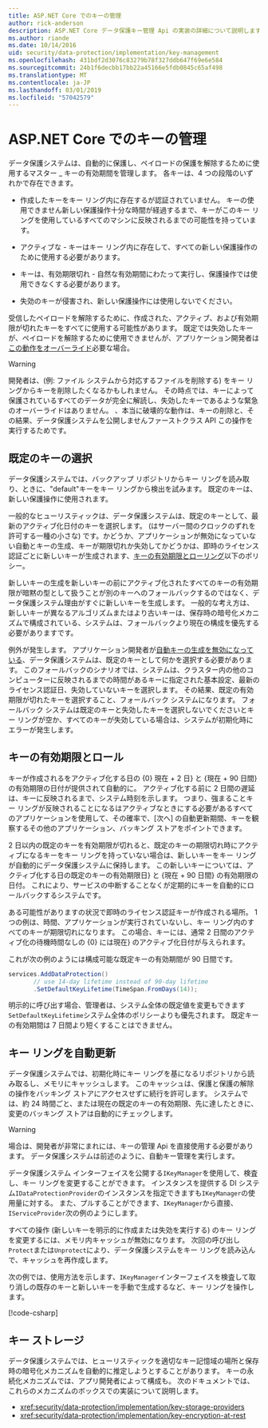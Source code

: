 ```yaml
---
title: ASP.NET Core でのキーの管理
author: rick-anderson
description: ASP.NET Core データ保護キー管理 Api の実装の詳細について説明します。
ms.author: riande
ms.date: 10/14/2016
uid: security/data-protection/implementation/key-management
ms.openlocfilehash: 431bdf2d3076c83279b78f327ddb647f69e6e584
ms.sourcegitcommit: 24b1f6decbb17bb22a45166e5fdb0845c65af498
ms.translationtype: MT
ms.contentlocale: ja-JP
ms.lasthandoff: 03/01/2019
ms.locfileid: "57042579"
---
```

# <a name="key-management-in-aspnet-core"></a>ASP.NET Core でのキーの管理

<a name="data-protection-implementation-key-management"></a>

データ保護システムは、自動的に保護し、ペイロードの保護を解除するために使用するマスター _ キーの有効期間を管理します。 各キーは、4 つの段階のいずれかで存在できます。

* 作成したキーをキー リング内に存在するが認証されていません。 キーの使用できません新しい保護操作十分な時間が経過するまで、キーがこのキー リングを使用しているすべてのマシンに反映されるまでの可能性を持っています。

* アクティブな - キーはキー リング内に存在して、すべての新しい保護操作のために使用する必要があります。

* キーは、有効期限切れ - 自然な有効期間にわたって実行し、保護操作では使用できなくする必要があります。

* 失効のキーが侵害され、新しい保護操作には使用しないでください。

受信したペイロードを解除するために、作成された、アクティブ、および有効期限が切れたキーをすべてに使用する可能性があります。 既定では失効したキーが、ペイロードを解除するために使用できませんが、アプリケーション開発者は[この動作をオーバーライド](xref:security/data-protection/consumer-apis/dangerous-unprotect#data-protection-consumer-apis-dangerous-unprotect)必要な場合。

>[!WARNING]
> 開発者は、(例: ファイル システムから対応するファイルを削除する) をキー リングからキーを削除したくなるかもしれません。 その時点では、キーによって保護されているすべてのデータが完全に解読し、失効したキーであるような緊急のオーバーライドはありません。 、本当に破壊的な動作は、キーの削除と、その結果、データ保護システムを公開しませんファーストクラス API この操作を実行するためです。

## <a name="default-key-selection"></a>既定のキーの選択

データ保護システムでは、バックアップ リポジトリからキー リングを読み取り、ときに、"default"キーをキー リングから検出を試みます。 既定のキーは、新しい保護操作に使用されます。

一般的なヒューリスティックは、データ保護システムは、既定のキーとして、最新のアクティブ化日付のキーを選択します。 (はサーバー間のクロックのずれを許可する一種の小さな) です。かどうか、アプリケーションが無効になっていない自動とキーの生成、キーが期限切れか失効してかどうかは、即時のライセンス認証ごとに新しいキーが生成されます、[キーの有効期限とローリング](xref:security/data-protection/implementation/key-management#data-protection-implementation-key-management-expiration)以下のポリシー。

新しいキーの生成を新しいキーの前にアクティブ化されたすべてのキーの有効期限が暗黙の型として扱うことが別のキーへのフォールバックするのではなく、データ保護システム理由がすぐに新しいキーを生成します。 一般的な考え方は、新しいキーが異なるアルゴリズムまたはより古いキーは、保存時の暗号化メカニズムで構成されている、システムは、フォールバックより現在の構成を優先する必要がありますです。

例外が発生します。 アプリケーション開発者が[自動キーの生成を無効になっている](xref:security/data-protection/configuration/overview#disableautomatickeygeneration)、データ保護システムは、既定のキーとして何かを選択する必要があります。 このフォールバックのシナリオでは、システムは、クラスター内の他のコンピューターに反映されるまでの時間があるキーに指定された基本設定、最新のライセンス認証日、失効していないキーを選択します。 その結果、既定の有効期限が切れたキーを選択すること、フォールバック システムになります。 フォールバック システムは既定のキーと失効したキーを選択しないでくださいとキー リングが空か、すべてのキーが失効している場合は、システムが初期化時にエラーが発生します。

<a name="data-protection-implementation-key-management-expiration"></a>

## <a name="key-expiration-and-rolling"></a>キーの有効期限とロール

キーが作成されるをアクティブ化する日の {0} 現在 + 2 日} と {現在 + 90 日間} の有効期限の日付が提供されて自動的に。 アクティブ化する前に 2 日間の遅延は、キーに反映されるまで、システム時刻を示します。 つまり、強まることキー リングが反映されることになるはアクティブなときにする必要があるすべてのアプリケーションを使用して、その確率で、[次へ] の自動更新期間、キーを観察するその他のアプリケーション、バッキング ストアをポイントできます。

2 日以内の既定のキーを有効期限が切れると、既定のキーの期限切れ時にアクティブになるキーをキー リングを持っていない場合は、新しいキーをキー リングが自動的にデータ保護システムに保持します。 この新しいキーについては、アクティブ化する日の既定のキーの有効期限日} と {現在 + 90 日間} の有効期限の日付。 これにより、サービスの中断することなくが定期的にキーを自動的にロールバックするシステムです。

ある可能性がありますの状況で即時のライセンス認証キーが作成される場所。 1 つの例は、時間、アプリケーションが実行されていないし、キー リング内のすべてのキーが期限切れになります。 この場合、キーには、通常 2 日間のアクティブ化の待機時間なしの {0} には現在} のアクティブ化日付が与えられます。

これが次の例のようには構成可能な既定キーの有効期間が 90 日間です。

```csharp
services.AddDataProtection()
       // use 14-day lifetime instead of 90-day lifetime
       .SetDefaultKeyLifetime(TimeSpan.FromDays(14));
```

明示的に呼び出す場合、管理者は、システム全体の既定値を変更もできます`SetDefaultKeyLifetime`システム全体のポリシーよりも優先されます。 既定キーの有効期間は 7 日間より短くすることはできません。

## <a name="automatic-key-ring-refresh"></a>キー リングを自動更新

データ保護システムでは、初期化時にキー リングを基になるリポジトリから読み取るし、メモリにキャッシュします。 このキャッシュは、保護と保護の解除の操作をバッキング ストアにアクセスせずに続行を許可します。 システムでは、約 24 時間ごと、または現在の既定のキーの有効期限、先に達したときに、変更のバッキング ストアは自動的にチェックします。

>[!WARNING]
> 場合は、開発者が非常にまれには、キーの管理 Api を直接使用する必要があります。 データ保護システムは前述のように、自動キー管理を実行します。

データ保護システム インターフェイスを公開する`IKeyManager`を使用して、検査し、キー リングを変更することができます。 インスタンスを提供する DI システム`IDataProtectionProvider`のインスタンスを指定できますも`IKeyManager`の使用量に対する。 また、プルすることができます、`IKeyManager`から直接、`IServiceProvider`次の例のようにします。

すべての操作 (新しいキーを明示的に作成または失効を実行する) のキー リングを変更するには、メモリ内キャッシュが無効になります。 次回の呼び出し`Protect`または`Unprotect`により、データ保護システムをキー リングを読み込んで、キャッシュを再作成します。

次の例では、使用方法を示します、`IKeyManager`インターフェイスを検査して取り消しの既存のキーと新しいキーを手動で生成するなど、キー リングを操作します。

[!code-csharp[](key-management/samples/key-management.cs)]

## <a name="key-storage"></a>キー ストレージ

データ保護システムでは、ヒューリスティックを適切なキー記憶域の場所と保存時の暗号化メカニズムを自動的に推定しようとすることがあります。 キーの永続化メカニズムでは、アプリ開発者によって構成も。 次のドキュメントでは、これらのメカニズムのボックスでの実装について説明します。

* <xref:security/data-protection/implementation/key-storage-providers>
* <xref:security/data-protection/implementation/key-encryption-at-rest>
